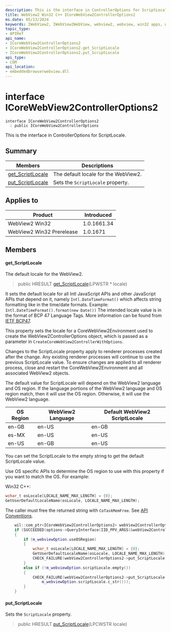 ```yaml
---
description: This is the interface in ControllerOptions for ScriptLocale.
title: WebView2 Win32 C++ ICoreWebView2ControllerOptions2
ms.date: 05/13/2024
keywords: IWebView2, IWebView2WebView, webview2, webview, win32 apps, win32, edge, ICoreWebView2, ICoreWebView2Controller, browser control, edge html, ICoreWebView2ControllerOptions2
topic_type: 
- APIRef
api_name:
- ICoreWebView2ControllerOptions2
- ICoreWebView2ControllerOptions2.get_ScriptLocale
- ICoreWebView2ControllerOptions2.put_ScriptLocale
api_type:
- COM
api_location:
- embeddedbrowserwebview.dll
---
```


# interface ICoreWebView2ControllerOptions2

```
interface ICoreWebView2ControllerOptions2
  : public ICoreWebView2ControllerOptions
```

This is the interface in ControllerOptions for ScriptLocale.

## Summary

 Members                        | Descriptions
--------------------------------|---------------------------------------------
[get_ScriptLocale](#get_scriptlocale) | The default locale for the WebView2.
[put_ScriptLocale](#put_scriptlocale) | Sets the `ScriptLocale` property.

## Applies to

Product                         | Introduced
--------------------------------|---------------------------------------------
WebView2 Win32            |    1.0.1661.34
WebView2 Win32 Prerelease |    1.0.1671

## Members

#### get_ScriptLocale

The default locale for the WebView2.

> public HRESULT [get_ScriptLocale](#get_scriptlocale)(LPWSTR * locale)

It sets the default locale for all Intl JavaScript APIs and other JavaScript APIs that depend on it, namely `Intl.DateTimeFormat()` which affects string formatting like in the time/date formats. Example: `Intl.DateTimeFormat().format(new Date())` The intended locale value is in the format of BCP 47 Language Tags. More information can be found from [IETF BCP47](https://www.ietf.org/rfc/bcp/bcp47.html).

This property sets the locale for a CoreWebView2Environment used to create the WebView2ControllerOptions object, which is passed as a parameter in `CreateCoreWebView2ControllerWithOptions`.

Changes to the ScriptLocale property apply to renderer processes created after the change. Any existing renderer processes will continue to use the previous ScriptLocale value. To ensure changes are applied to all renderer process, close and restart the CoreWebView2Environment and all associated WebView2 objects.

The default value for ScriptLocale will depend on the WebView2 language and OS region. If the language portions of the WebView2 language and OS region match, then it will use the OS region. Otherwise, it will use the WebView2 language.

OS Region   |WebView2 Language   |Default WebView2 ScriptLocale
--------- | --------- | ---------
en-GB   |en-US   |en-GB
es-MX   |en-US   |en-US
en-US   |en-GB   |en-US

You can set the ScriptLocale to the empty string to get the default ScriptLocale value.

Use OS specific APIs to determine the OS region to use with this property if you want to match the OS. For example:

Win32 C++: 
```cpp
wchar_t osLocale[LOCALE_NAME_MAX_LENGTH] = {0};
GetUserDefaultLocaleName(osLocale, LOCALE_NAME_MAX_LENGTH);
```

The caller must free the returned string with `CoTaskMemFree`. See [API Conventions](/microsoft-edge/webview2/concepts/win32-api-conventions#strings). 
```cpp
    wil::com_ptr<ICoreWebView2ControllerOptions2> webView2ControllerOptions2;
    if (SUCCEEDED(options->QueryInterface(IID_PPV_ARGS(&webView2ControllerOptions2))))
    {
        if (m_webviewOption.useOSRegion)
        {
            wchar_t osLocale[LOCALE_NAME_MAX_LENGTH] = {0};
            GetUserDefaultLocaleName(osLocale, LOCALE_NAME_MAX_LENGTH);
            CHECK_FAILURE(webView2ControllerOptions2->put_ScriptLocale(osLocale));
        }
        else if (!m_webviewOption.scriptLocale.empty())
        {
            CHECK_FAILURE(webView2ControllerOptions2->put_ScriptLocale(
                m_webviewOption.scriptLocale.c_str()));
        }
    }
```

#### put_ScriptLocale

Sets the `ScriptLocale` property.

> public HRESULT [put_ScriptLocale](#put_scriptlocale)(LPCWSTR locale)

